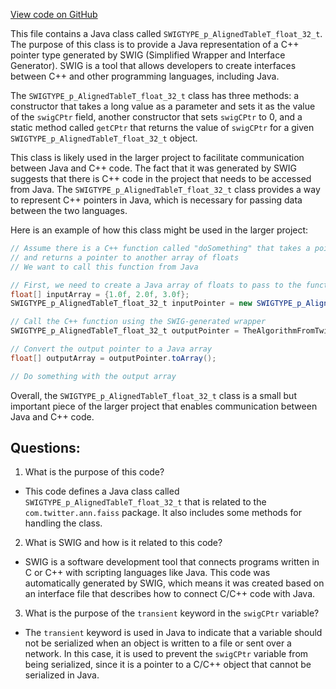 [View code on GitHub](https://github.com/misbahsy/the-algorithm/ann/src/main/java/com/twitter/ann/faiss/swig/SWIGTYPE_p_AlignedTableT_float_32_t.java)

This file contains a Java class called `SWIGTYPE_p_AlignedTableT_float_32_t`. The purpose of this class is to provide a Java representation of a C++ pointer type generated by SWIG (Simplified Wrapper and Interface Generator). SWIG is a tool that allows developers to create interfaces between C++ and other programming languages, including Java. 

The `SWIGTYPE_p_AlignedTableT_float_32_t` class has three methods: a constructor that takes a long value as a parameter and sets it as the value of the `swigCPtr` field, another constructor that sets `swigCPtr` to 0, and a static method called `getCPtr` that returns the value of `swigCPtr` for a given `SWIGTYPE_p_AlignedTableT_float_32_t` object. 

This class is likely used in the larger project to facilitate communication between Java and C++ code. The fact that it was generated by SWIG suggests that there is C++ code in the project that needs to be accessed from Java. The `SWIGTYPE_p_AlignedTableT_float_32_t` class provides a way to represent C++ pointers in Java, which is necessary for passing data between the two languages. 

Here is an example of how this class might be used in the larger project:

```java
// Assume there is a C++ function called "doSomething" that takes a pointer to an array of floats
// and returns a pointer to another array of floats
// We want to call this function from Java

// First, we need to create a Java array of floats to pass to the function
float[] inputArray = {1.0f, 2.0f, 3.0f};
SWIGTYPE_p_AlignedTableT_float_32_t inputPointer = new SWIGTYPE_p_AlignedTableT_float_32_t(inputArray);

// Call the C++ function using the SWIG-generated wrapper
SWIGTYPE_p_AlignedTableT_float_32_t outputPointer = TheAlgorithmFromTwitter.doSomething(inputPointer);

// Convert the output pointer to a Java array
float[] outputArray = outputPointer.toArray();

// Do something with the output array
```

Overall, the `SWIGTYPE_p_AlignedTableT_float_32_t` class is a small but important piece of the larger project that enables communication between Java and C++ code.
## Questions: 
 1. What is the purpose of this code?
- This code defines a Java class called `SWIGTYPE_p_AlignedTableT_float_32_t` that is related to the `com.twitter.ann.faiss` package. It also includes some methods for handling the class.

2. What is SWIG and how is it related to this code?
- SWIG is a software development tool that connects programs written in C or C++ with scripting languages like Java. This code was automatically generated by SWIG, which means it was created based on an interface file that describes how to connect C/C++ code with Java.

3. What is the purpose of the `transient` keyword in the `swigCPtr` variable?
- The `transient` keyword is used in Java to indicate that a variable should not be serialized when an object is written to a file or sent over a network. In this case, it is used to prevent the `swigCPtr` variable from being serialized, since it is a pointer to a C/C++ object that cannot be serialized in Java.